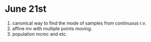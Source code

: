 # June 21st

1. canonical way to find the mode of samples from continuous r.v.
2. affine inv with multiple points moving. 
3. population mcmc and etc. 